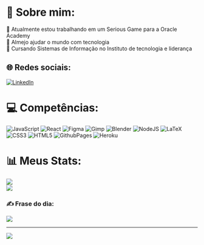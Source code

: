 # 💫 Sobre mim:
🔭 Atualmente estou trabalhando em um Serious Game para a Oracle Academy<br>👯 Almejo ajudar o mundo com tecnologia<br>🌱 Cursando Sistemas de Informação no Instituto de tecnologia e liderança

## 🌐 Redes sociais:
[![LinkedIn](https://img.shields.io/badge/LinkedIn-%230077B5.svg?logo=linkedin&logoColor=white)](https://linkedin.com/in/ian-pereira-simao/) 
# 💻 Competências:
![JavaScript](https://img.shields.io/badge/javascript-%23323330.svg?style=flat&logo=javascript&logoColor=%23F7DF1E) ![React](https://img.shields.io/badge/react-%2320232a.svg?style=flat&logo=react&logoColor=%2361DAFB) ![Figma](https://img.shields.io/badge/figma-%23F24E1E.svg?style=flat&logo=figma&logoColor=white) ![Gimp](https://img.shields.io/badge/Gimp-657D8B?style=flat&logo=gimp&logoColor=FFFFFF) ![Blender](https://img.shields.io/badge/blender-%23F5792A.svg?style=flat&logo=blender&logoColor=white) ![NodeJS](https://img.shields.io/badge/node.js-6DA55F?style=flat&logo=node.js&logoColor=white) ![LaTeX](https://img.shields.io/badge/latex-%23008080.svg?style=flat&logo=latex&logoColor=white) ![CSS3](https://img.shields.io/badge/css3-%231572B6.svg?style=flat&logo=css3&logoColor=white) ![HTML5](https://img.shields.io/badge/html5-%23E34F26.svg?style=flat&logo=html5&logoColor=white) ![GithubPages](https://img.shields.io/badge/github%20pages-121013?style=flat&logo=github&logoColor=white) ![Heroku](https://img.shields.io/badge/heroku-%23430098.svg?style=flat&logo=heroku&logoColor=white)
# 📊 Meus Stats:
![](https://github-readme-streak-stats.herokuapp.com/?user=ianpsa&theme=tokyonight&hide_border=false)<br/>
![](https://github-readme-stats.vercel.app/api/top-langs/?username=ianpsa&theme=tokyonight&hide_border=false&include_all_commits=true&count_private=true&layout=compact)

### ✍️ Frase do dia:
![](https://quotes-github-readme.vercel.app/api?type=horizontal&theme=tokyonight)

---
[![](https://visitcount.itsvg.in/api?id=ianpsa&icon=5&color=0)](https://visitcount.itsvg.in)

